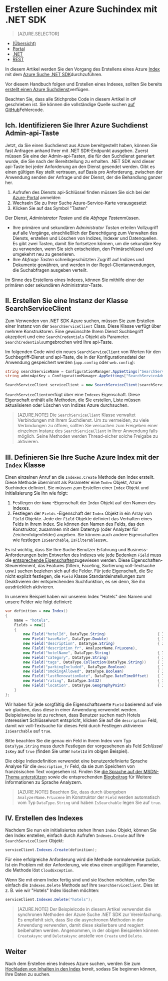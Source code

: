 <properties
    pageTitle="Erstellen einer Azure Suchindex mit .NET SDK | Microsoft Azure | Cloud gehosteten Suchdienst"
    description="Erstellen eines Indexes Code mit .NET SDK Azure suchen."
    services="search"
    documentationCenter=""
    authors="brjohnstmsft"
    manager="jhubbard"
    editor=""
    tags="azure-portal"/>

<tags
    ms.service="search"
    ms.devlang="dotnet"
    ms.workload="search"
    ms.topic="get-started-article"
    ms.tgt_pltfrm="na"
    ms.date="08/29/2016"
    ms.author="brjohnst"/>

# <a name="create-an-azure-search-index-using-the-net-sdk"></a>Erstellen einer Azure Suchindex mit .NET SDK
> [AZURE.SELECTOR]
- [(Übersicht)](search-what-is-an-index.md)
- [Portal](search-create-index-portal.md)
- [.NET](search-create-index-dotnet.md)
- [REST](search-create-index-rest-api.md)


In diesem Artikel werden Sie den Vorgang des Erstellens eines Azure [Index](https://msdn.microsoft.com/library/azure/dn798941.aspx) mit dem [Azure Suche .NET SDK](https://msdn.microsoft.com/library/azure/dn951165.aspx)durchzuführen.

Vor diesem Handbuch folgen und Erstellen eines Indexes, sollten Sie bereits [erstellt einen Azure Suchdienst](search-create-service-portal.md)verfügen.

Beachten Sie, dass alle Stichprobe Code in diesem Artikel in c# geschrieben ist. Sie können die vollständige Quelle suchen [auf GitHub](http://aka.ms/search-dotnet-howto)Fehlercode.

## <a name="i-identify-your-azure-search-services-admin-api-key"></a>Ich. Identifizieren Sie Ihrer Azure Suchdienst Admin-api-Taste
Jetzt, da Sie einen Suchdienst aus Azure bereitgestellt haben, können Sie fast Anfragen anhand Ihrer mit .NET SDK-Endpunkt ausgeben. Zuerst müssen Sie eine der Admin-api-Tasten, die für den Suchdienst generiert wurde, die Sie nach der Bereitstellung zu erhalten. .NET SDK wird dieser api-Taste bei jeder Anforderung an den Dienst gesendet werden. Gibt es einen gültigen Key stellt vertrauen, auf Basis pro Anforderung, zwischen der Anwendung senden der Anfrage und der Dienst, der die Behandlung ganzer her.

1. Aufrufen des Diensts api-Schlüssel finden müssen Sie sich bei der [Azure-Portal](https://portal.azure.com/) anmelden
2. Wechseln Sie zu Ihrer Suche Azure-Service-Karte vorausgesetzt
3. Klicken Sie auf das Symbol "Tasten"

Der Dienst, *Administrator Tasten* und die *Abfrage Tasten*müssen.

  - Ihre primären und sekundären *Administrator Tasten* erteilen Vollzugriff auf alle Vorgänge, einschließlich der Berechtigung zum Verwalten des Diensts, erstellen und Löschen von Indizes, Indexer und Datenquellen. Es gibt zwei Tasten, damit Sie fortsetzen können, um die sekundäre Key zu verwenden, wenn Sie sich entscheiden, den Primärschlüssel und umgekehrt neu zu generieren.
  - Ihre *Abfrage Tasten* schreibgeschützten Zugriff auf Indizes und Dokumente gewähren, und werden in der Regel-Clientanwendungen, die Suchabfragen ausgeben verteilt.

Im Sinne des Erstellens eines Indexes, können Sie mithilfe einer der primären oder sekundären Administrator-Taste.

<a name="CreateSearchServiceClient"></a>
## <a name="ii-create-an-instance-of-the-searchserviceclient-class"></a>II. Erstellen Sie eine Instanz der Klasse SearchServiceClient
Zum Verwenden von .NET SDK Azure suchen, müssen Sie zum Erstellen einer Instanz von der `SearchServiceClient` Class. Diese Klasse verfügt über mehrere Konstruktoren. Eine gewünschte Ihrem Dienst Suchbegriff akzeptiert und eine `SearchCredentials` Objekt als Parameter. `SearchCredentials`umgebrochen wird Ihre api-Taste.

Im folgenden Code wird ein neues `SearchServiceClient` von Werten für den Suchbegriff-Dienst und api-Taste, die in der Konfigurationsdatei der Anwendung gespeichert werden (`app.config` oder `web.config`):

```csharp
string searchServiceName = ConfigurationManager.AppSettings["SearchServiceName"];
string adminApiKey = ConfigurationManager.AppSettings["SearchServiceAdminApiKey"];

SearchServiceClient serviceClient = new SearchServiceClient(searchServiceName, new SearchCredentials(adminApiKey));
```

`SearchServiceClient`verfügt über eine `Indexes` Eigenschaft. Diese Eigenschaft enthält alle Methoden, die Sie erstellen, Liste müssen aktualisieren oder Löschen von Indizes Azure durchsuchen.

> [AZURE.NOTE] Die `SearchServiceClient` Klasse verwaltet Verbindungen mit Ihrem Suchdienst. Um zu vermeiden, zu viele Verbindungen zu öffnen, sollten Sie versuchen zum Freigeben einer einzelnen Instanz des `SearchServiceClient` in Ihrer Anwendung falls möglich. Seine Methoden werden Thread-sicher solche Freigabe zu aktivieren.

<a name="DefineIndex"></a>
## <a name="iii-define-your-azure-search-index-using-the-index-class"></a>III. Definieren Sie Ihre Suche Azure Index mit der `Index` Klasse
Einen einzelnen Anruf an die `Indexes.Create` Methode den Index erstellt. Diese Methode übernimmt als Parameter eine `Index` Objekt, Azure Suchindex definiert. Sie müssen zum Erstellen einer `Index` Objekt und Initialisierung Sie ihn wie folgt:

1. Festlegen der `Name` -Eigenschaft der `Index` Objekt auf den Namen des Indexes.
2. Festlegen der `Fields` -Eigenschaft der `Index` Objekt in ein Array von `Field` Objekte. Jede der `Field` Objekte definiert das Verhalten eines Felds in Ihrem Index. Sie können den Namen des Felds, das den Konstruktor, zusammen mit dem Datentyp (oder Analyzer für Zeichenfolgenfelder) angeben. Sie können auch andere Eigenschaften wie festlegen `IsSearchable`, `IsFilterable`usw..

Es ist wichtig, dass Sie Ihre Suche Benutzer Erfahrung und Business-Anforderungen beim Entwerfen des Indexes wie jede Bedenken `Field` muss die [entsprechende Eigenschaften](https://msdn.microsoft.com/library/azure/dn798941.aspx)zugewiesen werden. Diese Eigenschaften-Steuerelement, das Features (filtern, Faceting, Sortierung voll-Textsuche usw.) suchen beziehen sich auf die Felder. Für jede Eigenschaft, die Sie nicht explizit festlegen, die `Field` Klasse Standardeinstellungen zum Deaktivieren der entsprechenden Suchfunktion, es sei denn, Sie ihn ausdrücklich aktivieren.

In unserem Beispiel haben wir unserem Index "Hotels" den Namen und unsere Felder wie folgt definiert:

```csharp
var definition = new Index()
{
    Name = "hotels",
    Fields = new[]
    {
        new Field("hotelId", DataType.String)                       { IsKey = true, IsFilterable = true },
        new Field("baseRate", DataType.Double)                      { IsFilterable = true, IsSortable = true, IsFacetable = true },
        new Field("description", DataType.String)                   { IsSearchable = true },
        new Field("description_fr", AnalyzerName.FrLucene),
        new Field("hotelName", DataType.String)                     { IsSearchable = true, IsFilterable = true, IsSortable = true },
        new Field("category", DataType.String)                      { IsSearchable = true, IsFilterable = true, IsSortable = true, IsFacetable = true },
        new Field("tags", DataType.Collection(DataType.String))     { IsSearchable = true, IsFilterable = true, IsFacetable = true },
        new Field("parkingIncluded", DataType.Boolean)              { IsFilterable = true, IsFacetable = true },
        new Field("smokingAllowed", DataType.Boolean)               { IsFilterable = true, IsFacetable = true },
        new Field("lastRenovationDate", DataType.DateTimeOffset)    { IsFilterable = true, IsSortable = true, IsFacetable = true },
        new Field("rating", DataType.Int32)                         { IsFilterable = true, IsSortable = true, IsFacetable = true },
        new Field("location", DataType.GeographyPoint)              { IsFilterable = true, IsSortable = true }
    }
};
```

Wir haben für jede sorgfältig die Eigenschaftswerte `Field` basierend auf wie wir glauben, dass diese in einer Anwendung verwendet werden. Beispielsweise ist zu rechnen, dass Benutzer suchen nach Hotels interessiert Schlüsselwort entspricht, klicken Sie auf die `description` Feld, damit wir voll-Textsuche für dieses Feld durch Festlegen aktivieren `IsSearchable` auf `true`.

Bitte beachten Sie die genau ein Feld in Ihrem Index vom Typ `DataType.String` muss durch Festlegen der vorgesehenen als Feld _Schlüssel_ `IsKey` auf `true` (finden Sie unter `hotelId` im obigen Beispiel).

Die obige Indexdefinition verwendet eine benutzerdefinierte Sprache Analyse für die `description_fr` Feld, da sie zum Speichern von französischen Text vorgesehen ist. Finden Sie [die Sprache auf der MSDN-Thema unterstützen](https://msdn.microsoft.com/library/azure/dn879793.aspx) sowie die entsprechenden [Blogbeitrag](https://azure.microsoft.com/blog/language-support-in-azure-search/) für Weitere Informationen zu Sprache Analyzern.

> [AZURE.NOTE]  Beachten Sie, dass durch übergeben `AnalyzerName.FrLucene` im Konstruktor der `Field` werden automatisch vom Typ `DataType.String` und haben `IsSearchable` legen Sie auf `true`.

## <a name="iv-create-the-index"></a>IV. Erstellen des Indexes
Nachdem Sie nun ein initialisiertes stehen Ihnen `Index` Objekt, können Sie den Index erstellen, einfach durch Aufrufen `Indexes.Create` auf Ihre `SearchServiceClient` Objekt:

```csharp
serviceClient.Indexes.Create(definition);
```

Für eine erfolgreiche Anforderung wird die Methode normalerweise zurück. Ist ein Problem mit der Anforderung, wie etwa einen ungültigen Parameter, die Methode löst `CloudException`.

Wenn Sie mit einem Index fertig sind und sie löschen möchten, rufen Sie einfach die `Indexes.Delete` Methode auf Ihre `SearchServiceClient`. Dies ist z. B. wie wir "Hotels" Index löschen möchten:

```csharp
serviceClient.Indexes.Delete("hotels");
```

> [AZURE.NOTE] Der Beispielcode in diesem Artikel verwendet die synchronen Methoden der Azure Suche .NET SDK zur Vereinfachung. Es empfiehlt sich, dass Sie die asynchronen Methoden in der Anwendung verwenden, damit diese skalierbare und reagiert beibehalten werden. Angenommen, in der obigen Beispielen können `CreateAsync` und `DeleteAsync` anstelle von `Create` und `Delete`.

## <a name="next"></a>Weiter
Nach dem Erstellen eines Indexes Azure suchen, werden Sie zum [Hochladen von Inhalten in den Index](search-what-is-data-import.md) bereit, sodass Sie beginnen können, Ihre Daten zu suchen.

